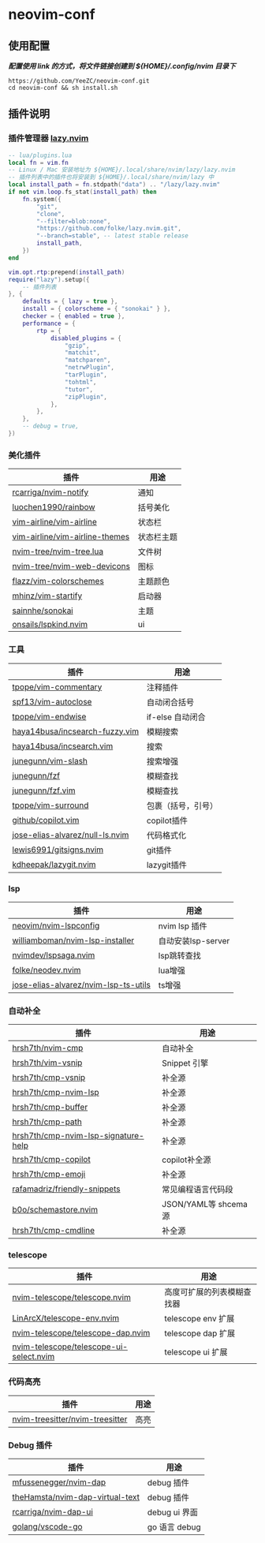 # neovim-conf
## 使用配置
***配置使用 link 的方式，将文件链接创建到 ${HOME}/.config/nvim 目录下***
```shell
https://github.com/YeeZC/neovim-conf.git
cd neovim-conf && sh install.sh
```

## 插件说明
### 插件管理器 [lazy.nvim](https://github.com/folke/lazy.nvim)

```lua
-- lua/plugins.lua
local fn = vim.fn
-- Linux / Mac 安装地址为 ${HOME}/.local/share/nvim/lazy/lazy.nvim
-- 插件列表中的插件也将安装到 ${HOME}/.local/share/nvim/lazy 中
local install_path = fn.stdpath("data") .. "/lazy/lazy.nvim"
if not vim.loop.fs_stat(install_path) then
	fn.system({
		"git",
		"clone",
		"--filter=blob:none",
		"https://github.com/folke/lazy.nvim.git",
		"--branch=stable", -- latest stable release
		install_path,
	})
end

vim.opt.rtp:prepend(install_path)
require("lazy").setup({
	-- 插件列表
}, {
	defaults = { lazy = true },
	install = { colorscheme = { "sonokai" } },
	checker = { enabled = true },
	performance = {
		rtp = {
			disabled_plugins = {
				"gzip",
				"matchit",
				"matchparen",
				"netrwPlugin",
				"tarPlugin",
				"tohtml",
				"tutor",
				"zipPlugin",
			},
		},
	},
	-- debug = true,
})

```
### 美化插件
|  插件   | 用途  |
|  ----  | ----  |
| [rcarriga/nvim-notify](https://github.com/rcarriga/nvim-notify) | 通知 |
| [luochen1990/rainbow](https://github.com/luochen1990/rainbow) | 括号美化 |
| [vim-airline/vim-airline](https://github.com/vim-airline/vim-airline) | 状态栏 |
| [vim-airline/vim-airline-themes](https://github.com/vim-airline/vim-airline-themes) | 状态栏主题 |
| [nvim-tree/nvim-tree.lua](https://github.com/nvim-tree/nvim-tree.lua) | 文件树 |
| [nvim-tree/nvim-web-devicons](https://github.com/nvim-tree/nvim-web-devicons) | 图标 |
| [flazz/vim-colorschemes](https://github.com/flazz/vim-colorschemes) | 主题颜色 |
| [mhinz/vim-startify](https://github.com/mhinz/vim-startify) | 启动器 |
| [sainnhe/sonokai](https://github.com/sainnhe/sonokai) | 主题 |
| [onsails/lspkind.nvim](https://github.com/onsails/lspkind.nvim) | ui |

### 工具
|  插件   | 用途  |
|  ----  | ----  |
| [tpope/vim-commentary](https://github.com/tpope/vim-commentary) | 注释插件 |
| [spf13/vim-autoclose](https://github.com/spf13/vim-autoclose) | 自动闭合括号 |
| [tpope/vim-endwise](https://github.com/tpope/vim-endwise) | if-else 自动闭合 |
| [haya14busa/incsearch-fuzzy.vim](https://github.com/haya14busa/incsearch-fuzzy.vim) | 模糊搜索 |
| [haya14busa/incsearch.vim](https://github.com/haya14busa/incsearch.vim) | 搜索 |
| [junegunn/vim-slash](https://github.com/junegunn/vim-slash) | 搜索增强 |
| [junegunn/fzf](https://github.com/junegunn/fzf) | 模糊查找 |
| [junegunn/fzf.vim](https://github.com/junegunn/fzf.vim) | 模糊查找 |
| [tpope/vim-surround](https://github.com/tpope/vim-surround) | 包裹（括号，引号） |
| [github/copilot.vim](https://github.com/github/copilot.vim) | copilot插件 |
| [jose-elias-alvarez/null-ls.nvim](https://github.com/jose-elias-alvarez/null-ls.nvim) | 代码格式化 |
| [lewis6991/gitsigns.nvim](https://github.com/lewis6991/gitsigns.nvim) | git插件 |
| [kdheepak/lazygit.nvim](https://github.com/kdheepak/lazygit.nvim) | lazygit插件 |

### lsp
|  插件   | 用途  |
|  ----  | ----  |
| [neovim/nvim-lspconfig](https://github.com/neovim/nvim-lspconfig) | nvim lsp 插件 |
| [williamboman/nvim-lsp-installer](https://github.com/williamboman/nvim-lsp-installer) | 自动安装lsp-server |
| [nvimdev/lspsaga.nvim](https://github.com/nvimdev/lspsaga.nvim) | lsp跳转查找 |
| [folke/neodev.nvim](https://github.com/folke/neodev.nvim) | lua增强 |
| [jose-elias-alvarez/nvim-lsp-ts-utils](https://github.com/jose-elias-alvarez/nvim-lsp-ts-utils) | ts增强 |

### 自动补全
|  插件   | 用途  |
|  ----  | ----  |
| [hrsh7th/nvim-cmp](https://github.com/hrsh7th/nvim-cmp) | 自动补全 |
| [hrsh7th/vim-vsnip](https://github.com/hrsh7th/vim-vsnip) | Snippet 引擎 |
| [hrsh7th/cmp-vsnip](https://github.com/hrsh7th/cmp-vsnip) | 补全源 |
| [hrsh7th/cmp-nvim-lsp](https://github.com/hrsh7th/cmp-nvim-lsp) | 补全源 |
| [hrsh7th/cmp-buffer](https://github.com/hrsh7th/cmp-buffer) | 补全源 |
| [hrsh7th/cmp-path](https://github.com/hrsh7th/cmp-path) | 补全源 |
| [hrsh7th/cmp-nvim-lsp-signature-help](https://github.com/hrsh7th/cmp-nvim-lsp-signature-help) | 补全源 |
| [hrsh7th/cmp-copilot](https://github.com/hrsh7th/cmp-copilot) | copilot补全源 |
| [hrsh7th/cmp-emoji](https://github.com/hrsh7th/cmp-emoji) | 补全源 |
| [rafamadriz/friendly-snippets](https://github.com/rafamadriz/friendly-snippets) | 常见编程语言代码段 |
| [b0o/schemastore.nvim](https://github.com/b0o/schemastore.nvim) | JSON/YAML等 shcema 源 |
| [hrsh7th/cmp-cmdline](https://github.com/hrsh7th/cmp-cmdline) | 补全源 |


### telescope
|  插件   | 用途  |
|  ----  | ----  |
| [nvim-telescope/telescope.nvim](https://github.com/nvim-telescope/telescope.nvim) | 高度可扩展的列表模糊查找器 |
| [LinArcX/telescope-env.nvim](https://github.com/LinArcX/telescope-env.nvim) | telescope env 扩展 |
| [nvim-telescope/telescope-dap.nvim](https://github.com/nvim-telescope/telescope-dap.nvim) | telescope dap 扩展 |
| [nvim-telescope/telescope-ui-select.nvim](https://github.com/nvim-telescope/telescope-ui-select.nvim) | telescope ui 扩展 |

### 代码高亮
|  插件   | 用途  |
|  ----  | ----  |
| [nvim-treesitter/nvim-treesitter](https://github.com/nvim-treesitter/nvim-treesitter) | 高亮 |

### Debug 插件
|  插件   | 用途  |
|  ----  | ----  |
| [mfussenegger/nvim-dap](https://github.com/mfussenegger/nvim-dap) | debug 插件 |
| [theHamsta/nvim-dap-virtual-text](https://github.com/theHamsta/nvim-dap-virtual-text) | debug 插件 |
| [rcarriga/nvim-dap-ui](https://github.com/rcarriga/nvim-dap-ui) | debug ui 界面 |
| [golang/vscode-go](https://github.com/golang/vscode-go) | go 语言 debug |
